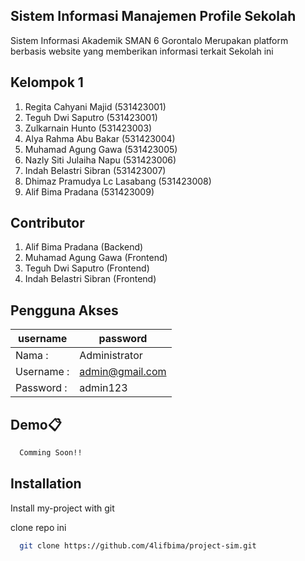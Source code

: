 
## Sistem Informasi Manajemen Profile Sekolah

Sistem Informasi Akademik SMAN 6 Gorontalo Merupakan platform berbasis website yang memberikan informasi terkait Sekolah ini

## Kelompok 1

1. Regita Cahyani Majid (531423001)
2. Teguh Dwi Saputro (531423001)
3. Zulkarnain Hunto (531423003)
4. Alya Rahma Abu Bakar (531423004)
5. Muhamad Agung Gawa (531423005)
6. Nazly Siti Julaiha Napu (531423006)
7. Indah Belastri Sibran (531423007)
8. Dhimaz Pramudya Lc Lasabang (531423008)
8. Alif Bima Pradana (531423009)


## Contributor
 1. Alif Bima Pradana (Backend)
 2. Muhamad Agung Gawa (Frontend)
 3. Teguh Dwi Saputro (Frontend)
 4. Indah Belastri Sibran (Frontend)


## Pengguna Akses

| username             | password                                                               |
| ----------------- | ------------------------------------------------------------------ |
| Nama : | Administrator |
| Username : | admin@gmail.com  |
|  Password : | admin123 |



## Demo📋

```bash
  Comming Soon!!
```


## Installation

Install my-project with git

clone repo ini
```bash
  git clone https://github.com/4lifbima/project-sim.git
```
    